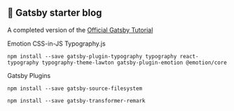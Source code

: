 ## 🚀 Gatsby starter blog

A completed version of the [Official Gatsby Tutorial](https://www.gatsbyjs.org/tutorial/) 

Emotion CSS-in-JS
Typography.js

```
npm install --save gatsby-plugin-typography typography react-typography typography-theme-lawton gatsby-plugin-emotion @emotion/core
```

Gatsby Plugins

```
npm install --save gatsby-source-filesystem
```

```
npm install --save gatsby-transformer-remark
```

